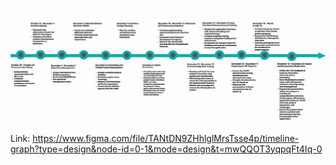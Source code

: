 ![timeline](images/Timeline.PNG)

Link: https://www.figma.com/file/TANtDN9ZHhlglMrsTsse4p/timeline-graph?type=design&node-id=0-1&mode=design&t=mwQQOT3yqpqFt4Iq-0
